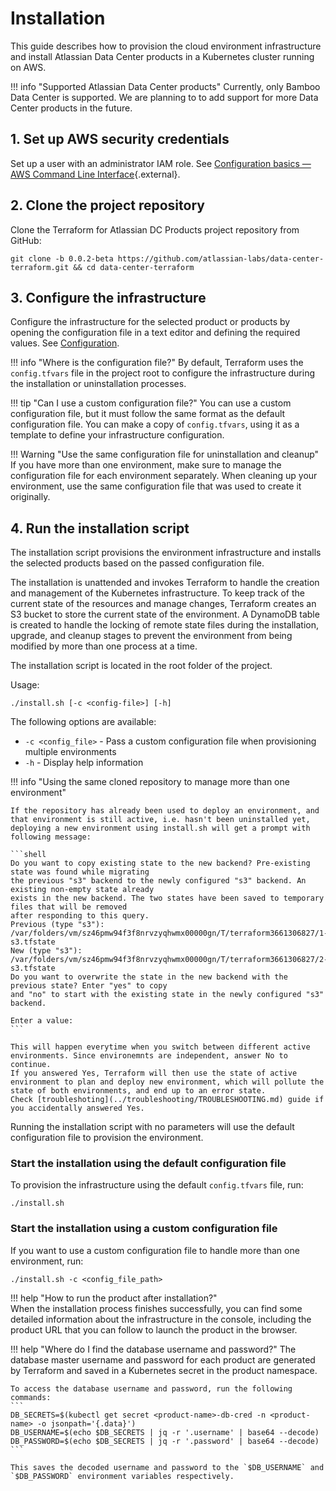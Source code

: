 # Installation

This guide describes how to provision the cloud environment infrastructure and install Atlassian Data Center products in a Kubernetes cluster running on AWS.

!!! info "Supported Atlassian Data Center products"
    Currently, only Bamboo Data Center is supported. We are planning to to add support for more Data Center products in the future.

## 1. Set up AWS security credentials

Set up a user with an administrator IAM role. See [Configuration basics — AWS Command Line Interface](https://docs.aws.amazon.com/cli/latest/userguide/cli-configure-quickstart.html){.external}.

## 2. Clone the project repository

Clone the Terraform for Atlassian DC Products project repository from GitHub:

```shell
git clone -b 0.0.2-beta https://github.com/atlassian-labs/data-center-terraform.git && cd data-center-terraform
```

## 3. Configure the infrastructure

Configure the infrastructure for the selected product or products by opening the configuration file in a text editor and defining the required values. See [Configuration](CONFIGURATION.md).

!!! info "Where is the configuration file?"
    By default, Terraform uses the `config.tfvars` file in the project root to configure the infrastructure during the installation or uninstallation processes.
       
!!! tip "Can I use a custom configuration file?"
    You can use a custom configuration file, but it must follow the same format as the default configuration file. You can make a copy of `config.tfvars`, using it as a template to define your infrastructure configuration.
    
!!! Warning "Use the same configuration file for uninstallation and cleanup"  
    If you have more than one environment, make sure to manage the configuration file for each environment separately. When cleaning up your environment, use the same configuration file that was used to create it originally.

## 4. Run the installation script

The installation script provisions the environment infrastructure and installs the selected products based on the passed configuration file.

The installation is unattended and invokes Terraform to handle the creation and management of the Kubernetes infrastructure. To keep track of the current state of the resources and manage changes, Terraform creates an S3 bucket to store the current state of the environment. A DynamoDB table is created to handle the locking of remote state files during the installation, upgrade, and cleanup stages to prevent the environment from being modified by more than one process at a time. 
 
The installation script is located in the root folder of the project.

Usage:  

```shell
./install.sh [-c <config-file>] [-h]
```

The following options are available:

- `-c <config_file>` - Pass a custom configuration file when provisioning multiple environments
- `-h` - Display help information

!!! info "Using the same cloned repository to manage more than one environment"

    If the repository has already been used to deploy an environment, and that environment is still active, i.e. hasn't been uninstalled yet, 
    deploying a new environment using install.sh will get a prompt with following message: 

    ```shell
    Do you want to copy existing state to the new backend? Pre-existing state was found while migrating 
    the previous "s3" backend to the newly configured "s3" backend. An existing non-empty state already 
    exists in the new backend. The two states have been saved to temporary files that will be removed 
    after responding to this query. 
    Previous (type "s3"): /var/folders/vm/sz46pmw94f3f8nrvzyqhwmx00000gn/T/terraform3661306827/1-s3.tfstate 
    New (type "s3"): /var/folders/vm/sz46pmw94f3f8nrvzyqhwmx00000gn/T/terraform3661306827/2-s3.tfstate 
    Do you want to overwrite the state in the new backend with the previous state? Enter "yes" to copy 
    and "no" to start with the existing state in the newly configured "s3" backend.

    Enter a value:
    ```

    This will happen everytime when you switch between different active environments. Since environemnts are independent, answer No to continue.  
    If you answered Yes, Terraform will then use the state of active environment to plan and deploy new environment, which will pollute the state of both environments, and end up to an error state.  
    Check [troubleshoting](../troubleshooting/TROUBLESHOOTING.md) guide if you accidentally answered Yes. 

Running the installation script with no parameters will use the default configuration file to provision the environment. 

### Start the installation using the default configuration file

To provision the infrastructure using the default `config.tfvars` file, run:

```shell
./install.sh
```

### Start the installation using a custom configuration file

If you want to use a custom configuration file to handle more than one environment, run:

```shell
./install.sh -c <config_file_path>
```

!!! help "How to run the product after installation?"    
    When the installation process finishes successfully, you can find some detailed information about the infrastructure in the console, including the product URL that you can follow to launch the product in the browser.      

!!! help "Where do I find the database username and password?"
    The database master username and password for each product are generated by Terraform and saved in a Kubernetes secret in the product namespace.

    To access the database username and password, run the following commands:
    ```
    DB_SECRETS=$(kubectl get secret <product-name>-db-cred -n <product-name> -o jsonpath='{.data}')
    DB_USERNAME=$(echo $DB_SECRETS | jq -r '.username' | base64 --decode)
    DB_PASSWORD=$(echo $DB_SECRETS | jq -r '.password' | base64 --decode)
    ``` 

    This saves the decoded username and password to the `$DB_USERNAME` and `$DB_PASSWORD` environment variables respectively.
